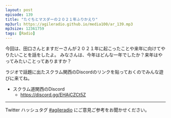 ```yaml
---
layout: post
episode: 139
title: "たぐちとマスダーの２０２１年ふりかえり"
mp3url: https://agileradio.github.io/media100/ar_139.mp3
mp3size: 12361759
tags: [Radio]
---
```


今回は、田口さんとますだーさんが２０２１年に起こったことや来年に向けてやりたいことを話をしたよ。
みなさんは、今年はどんな一年でしたか？来年はやってみたいことってありますか？

ラジオで話題に出たスクラム関西のDiscordのリンクを貼っておくのでみんな遊びに来てね。

- スクラム道関西のDiscord
  - <https://discord.gg/EHAjCZCt5Z>

---

Twitter ハッシュタグ [#agileradio](https://twitter.com/intent/tweet?hashtags=agileradio) にご意見ご参考をお聞かせください。
